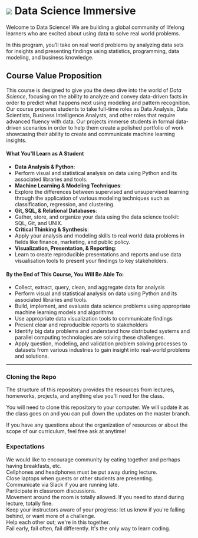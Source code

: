 # ![](https://ga-dash.s3.amazonaws.com/production/assets/logo-9f88ae6c9c3871690e33280fcf557f33.png) Data Science Immersive

Welcome to Data Science! We are building a global community of lifelong learners who are excited about using data to solve real world problems.

In this program, you’ll take on real world problems by analyzing data sets for insights and presenting findings using statistics, programming, data modeling, and business knowledge.

## Course Value Proposition

This course is designed to give you the deep dive into the world of *Data Science*, focusing on the ability to analyze and convey data-driven facts in order to predict what happens next using modeling and pattern recognition. Our course prepares students to take full-time roles as Data Analysis, Data Scientists, Business Intelligence Analysts, and other roles that require advanced fluency with data. Our projects immerse students in formal data-driven scenarios in order to help them create a polished portfolio of work showcasing their ability to create and communicate machine learning insights.

#### What You'll Learn as A Student

- **Data Analysis & Python**:
 - Perform visual and statistical analysis on data using Python and its associated libraries and tools.
- **Machine Learning & Modeling Techniques**:
 - Explore the differences between supervised and unsupervised learning through the application of various modeling techniques such as classification, regression, and clustering.
- **Git, SQL, & Relational Databases**:
 - Gather, store, and organize your data using the data science toolkit: SQL, Git, and UNIX.
- **Critical Thinking & Synthesis**:
 - Apply your analysis and modeling skills to real world data problems in fields like finance, marketing, and public policy.
- **Visualization, Presentation, & Reporting**:
 - Learn to create reproducible presentations and reports and use data visualisation tools to present your findings to key stakeholders.

#### By the End of This Course, You Will Be Able To:
- Collect, extract, query, clean, and aggregate data for analysis
- Perform visual and statistical analysis on data using Python and its associated libraries and tools.
- Build, implement, and evaluate data science problems using appropriate machine learning models and algorithms
- Use appropriate data visualization tools to communicate findings
- Present clear and reproducible reports to stakeholders
- Identify big data problems and understand how distributed systems and parallel computing technologies are solving these challenges.
- Apply question, modeling, and validation problem solving processes to datasets from various industries to gain insight into real-world problems and solutions.

---

### Cloning the Repo

The structure of this repository provides the resources from lectures, homeworks, projects, and anything else you'll need for the class.

You will need to clone this repository to your computer. We will update it as the class goes on and you can pull down the updates on the master branch.

If you have any questions about the organization of resources or about the scope of our curriculum, feel free ask at anytime!

### Expectations 
We would like to encourage community by eating together and perhaps having breakfasts, etc.  
Cellphones and headphones must be put away during lecture.  
Close laptops when guests or other students are presenting.  
Communicate via Slack if you are running late.  
Participate in classroom discussions.  
Movement around the room is totally allowed. If you need to stand during lecture, totally fine.  
Keep your instructors aware of your progress: let us know if you're falling behind, or want more of a challenge.  
Help each other out; we're in this together.  
Fail early, fail often, fail differently. It's the only way to learn coding.
